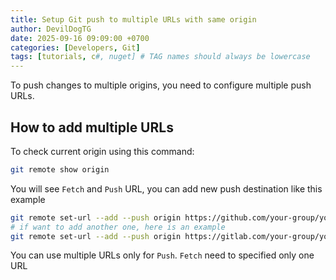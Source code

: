 ```yaml
---
title: Setup Git push to multiple URLs with same origin
author: DevilDogTG
date: 2025-09-16 09:09:00 +0700
categories: [Developers, Git]
tags: [tutorials, c#, nuget] # TAG names should always be lowercase
---
```


To push changes to multiple origins, you need to configure multiple push URLs.

## How to add multiple URLs

To check current origin using this command:

```bash
git remote show origin
```

You will see `Fetch` and `Push` URL, you can add new push destination like this example

```bash
git remote set-url --add --push origin https://github.com/your-group/your-repo.git
# if want to add another one, here is an example
git remote set-url --add --push origin https://gitlab.com/your-group/your-repo.git
```

You can use multiple URLs only for `Push`. `Fetch` need to specified only one URL
